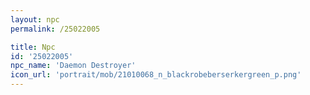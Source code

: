 ```yaml
---
layout: npc
permalink: /25022005

title: Npc
id: '25022005'
npc_name: 'Daemon Destroyer'
icon_url: 'portrait/mob/21010068_n_blackrobeberserkergreen_p.png'
---
```

